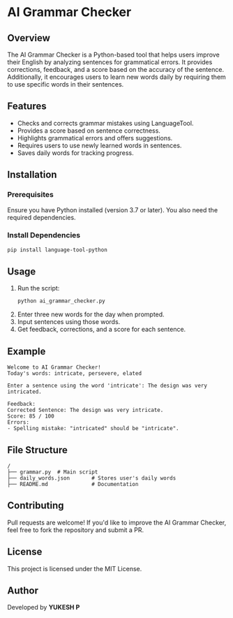 # AI Grammar Checker

## Overview
The AI Grammar Checker is a Python-based tool that helps users improve their English by analyzing sentences for grammatical errors. It provides corrections, feedback, and a score based on the accuracy of the sentence. Additionally, it encourages users to learn new words daily by requiring them to use specific words in their sentences.

## Features
- Checks and corrects grammar mistakes using LanguageTool.
- Provides a score based on sentence correctness.
- Highlights grammatical errors and offers suggestions.
- Requires users to use newly learned words in sentences.
- Saves daily words for tracking progress.

## Installation
### Prerequisites
Ensure you have Python installed (version 3.7 or later). You also need the required dependencies.

### Install Dependencies
```sh
pip install language-tool-python
```

## Usage
1. Run the script:
   ```sh
   python ai_grammar_checker.py
   ```
2. Enter three new words for the day when prompted.
3. Input sentences using those words.
4. Get feedback, corrections, and a score for each sentence.

## Example
```
Welcome to AI Grammar Checker!
Today's words: intricate, persevere, elated

Enter a sentence using the word 'intricate': The design was very intricated.

Feedback:
Corrected Sentence: The design was very intricate.
Score: 85 / 100
Errors:
- Spelling mistake: "intricated" should be "intricate".
```

## File Structure
```
/
├── grammar.py  # Main script
├── daily_words.json       # Stores user's daily words
├── README.md              # Documentation
```

## Contributing
Pull requests are welcome! If you'd like to improve the AI Grammar Checker, feel free to fork the repository and submit a PR.

## License
This project is licensed under the MIT License.

## Author
Developed by **YUKESH P**
